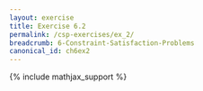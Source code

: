 ```yaml
---
layout: exercise
title: Exercise 6.2
permalink: /csp-exercises/ex_2/
breadcrumb: 6-Constraint-Satisfaction-Problems
canonical_id: ch6ex2
---
```


{% include mathjax_support %}


